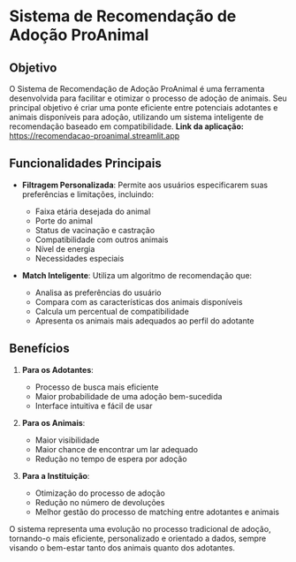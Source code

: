 # Sistema de Recomendação de Adoção ProAnimal

## Objetivo
O Sistema de Recomendação de Adoção ProAnimal é uma ferramenta desenvolvida para facilitar e otimizar o processo de adoção de animais. Seu principal objetivo é criar uma ponte eficiente entre potenciais adotantes e animais disponíveis para adoção, utilizando um sistema inteligente de recomendação baseado em compatibilidade.
**Link da aplicação:** https://recomendacao-proanimal.streamlit.app

## Funcionalidades Principais
- **Filtragem Personalizada**: Permite aos usuários especificarem suas preferências e limitações, incluindo:
  - Faixa etária desejada do animal
  - Porte do animal
  - Status de vacinação e castração
  - Compatibilidade com outros animais
  - Nível de energia
  - Necessidades especiais

- **Match Inteligente**: Utiliza um algoritmo de recomendação que:
  - Analisa as preferências do usuário
  - Compara com as características dos animais disponíveis
  - Calcula um percentual de compatibilidade
  - Apresenta os animais mais adequados ao perfil do adotante

## Benefícios
1. **Para os Adotantes**:
   - Processo de busca mais eficiente
   - Maior probabilidade de uma adoção bem-sucedida
   - Interface intuitiva e fácil de usar

2. **Para os Animais**:
   - Maior visibilidade
   - Maior chance de encontrar um lar adequado
   - Redução no tempo de espera por adoção

3. **Para a Instituição**:
   - Otimização do processo de adoção
   - Redução no número de devoluções
   - Melhor gestão do processo de matching entre adotantes e animais

O sistema representa uma evolução no processo tradicional de adoção, tornando-o mais eficiente, personalizado e orientado a dados, sempre visando o bem-estar tanto dos animais quanto dos adotantes.
